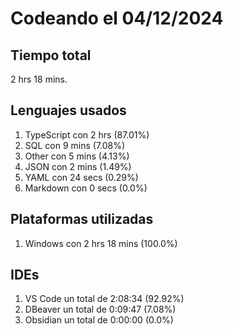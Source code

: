 # Codeando el 04/12/2024

## Tiempo total
2 hrs 18 mins.

## Lenguajes usados
1. TypeScript con 2 hrs (87.01%)
1. SQL con 9 mins (7.08%)
1. Other con 5 mins (4.13%)
1. JSON con 2 mins (1.49%)
1. YAML con 24 secs (0.29%)
1. Markdown con 0 secs (0.0%)

## Plataformas utilizadas
1. Windows con 2 hrs 18 mins (100.0%)

## IDEs
1. VS Code un total de 2:08:34 (92.92%)
1. DBeaver un total de 0:09:47 (7.08%)
1. Obsidian un total de 0:00:00 (0.0%)
